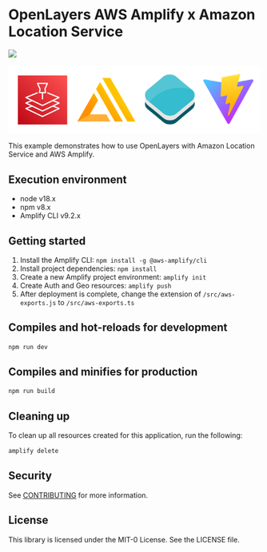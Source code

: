 # OpenLayers AWS Amplify x Amazon Location Service

![](./img/README01.gif)

![](./img/README02.png)

This example demonstrates how to use OpenLayers with Amazon Location Service and AWS Amplify.

## Execution environment

- node v18.x
- npm v8.x
- Amplify CLI v9.2.x

## Getting started

1. Install the Amplify CLI: `npm install -g @aws-amplify/cli`
2. Install project dependencies: `npm install`
3. Create a new Amplify project environment: `amplify init`
4. Create Auth and Geo resources: `amplify push`
5. After deployment is complete, change the extension of `/src/aws-exports.js` to `/src/aws-exports.ts`

## Compiles and hot-reloads for development

```sh
npm run dev
```

## Compiles and minifies for production

```sh
npm run build
```

## Cleaning up

To clean up all resources created for this application, run the following:

```sh
amplify delete
```

## Security

See [CONTRIBUTING](../CONTRIBUTING.md) for more information.

## License

This library is licensed under the MIT-0 License. See the LICENSE file.
